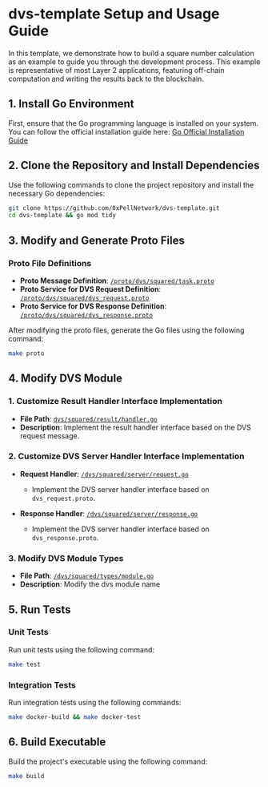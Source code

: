 # dvs-template Setup and Usage Guide

In this template, we demonstrate how to build a square number calculation as an example to guide you through the development process. This example is representative of most Layer 2 applications, featuring off-chain computation and writing the results back to the blockchain.

## 1. Install Go Environment

First, ensure that the Go programming language is installed on your system. You can follow the official installation guide here: [Go Official Installation Guide](https://golang.org/doc/install)

## 2. Clone the Repository and Install Dependencies

Use the following commands to clone the project repository and install the necessary Go dependencies:

```bash
git clone https://github.com/0xPellNetwork/dvs-template.git
cd dvs-template && go mod tidy
```

## 3. Modify and Generate Proto Files

### Proto File Definitions

- **Proto Message Definition**: [`/proto/dvs/squared/task.proto`](proto/dvs/squared/task.proto)
- **Proto Service for DVS Request Definition**: [`/proto/dvs/squared/dvs_request.proto`](proto/dvs/squared/dvs_request.proto)
- **Proto Service for DVS Response Definition**: [`/proto/dvs/squared/dvs_response.proto`](proto/dvs/squared/dvs_response.proto)

After modifying the proto files, generate the Go files using the following command:

```bash
make proto
```

## 4. Modify DVS Module

### 1. Customize Result Handler Interface Implementation

- **File Path**: [`dvs/squared/result/handler.go`](dvs/squared/result/handler.go)
- **Description**: Implement the result handler interface based on the DVS request message.

### 2. Customize DVS Server Handler Interface Implementation

- **Request Handler**: [`/dvs/squared/server/request.go`](dvs/squared/server/request.go)
  - Implement the DVS server handler interface based on `dvs_request.proto`.
  
- **Response Handler**: [`/dvs/squared/server/response.go`](dvs/squared/server/response.go)
  - Implement the DVS server handler interface based on `dvs_response.proto`.

### 3. Modify DVS Module Types

- **File Path**: [`/dvs/squared/types/module.go`](dvs/squared/types/module.go)
- **Description**: Modify the dvs module name

## 5. Run Tests

### Unit Tests

Run unit tests using the following command:

```bash
make test
```

### Integration Tests

Run integration tests using the following commands:

```bash
make docker-build && make docker-test
```

## 6. Build Executable

Build the project's executable using the following command:

```bash
make build
```
